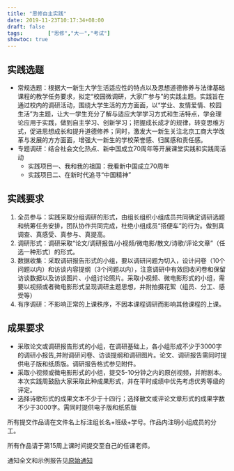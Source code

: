 ```yaml
---
title: "思修自主实践"
date: 2019-11-23T10:17:34+08:00
draft: false
tags:        ["思修","大一","考试"]
showtoc: true
---
```

## 实践选题
- 常规选题：根据大一新生大学生活适应性的特点以及思想道德修养与法律基础课程的教学任务要求，拟定“校园微调研，大家广参与”的实践主题。实践旨在通过校内的调研活动，围绕大学生活的方方面面，以“学业、友情爱情、校园生活”为主题，让大一学生充分了解与适应大学学习方式和生活特点，学会理论应用于实践，做到自主学习、创新学习；把握成长成才的规律，转变思维方式，促进思想成长和提升道德修养；同时，激发大一新生关注北京工商大学改革与发展的方方面面，增强大一新生的学校荣誉感、归属感和责任感。
- 专题调研：结合社会文化热点、新中国成立70周年等开展课堂实践和实践周活动
    - 实践项目一、我和我的祖国：我看新中国成立70周年
    - 实践项目二、在新时代追寻“中国精神”

## 实践要求
1. 全员参与：实践采取分组调研的形式，由组长组织小组成员共同确定调研选题和统筹任务安排，团队协作共同完成，杜绝小组成员“搭便车”的行为。做到真调查、真感受、真参与、真提高。
2. 调研形式：调研采取“论文/调研报告/小视频/微电影/散文/诗歌/评论文章”（任选一种形式）的形式。
3. 数据收集：采取调研报告形式的小组，要以调研问题为切入，设计问卷（10个问题以内）和访谈内容提纲（3个问题以内），注意调研中有效回收问卷和保留访谈数据以及访谈图片、小组讨论照片。采取小视频、微电影形式的小组，需要以视频或者微电影形式呈现调研主题思想，并附拍摄花絮（组员、分工、感受等）
4. 有序调研：不影响正常的上课秩序，不因本课程调研而影响其他课程的上课。
   
## 成果要求
- 采取论文或调研报告形式的小组，在调研基础上，各小组形成不少于3000字的调研小报告,并附调研问卷、访谈提纲和调研图片。论文、调研报告需同时提供电子版和纸质版。调研报告格式参见附件。
- 采取小视频或微电影形式的小组，提交5-10分钟之内的原创视频，并附剧本。本次实践周鼓励大家采取此种成果形式，并在平时成绩中优先考虑优秀等级的评定。
- 选择诗歌形式的成果文本不少于十四行；选择散文或评论文章形式的成果字数不少于3000字。需同时提供电子版和纸质版

所有提交作品请在文件名上标注组长名+班级+学号。作品内注明小组成员的分工。

所有作品请于第15周上课时间提交至自己的任课老师。

通知全文和示例报告见[原始通知](../../思修课外实践.doc)
